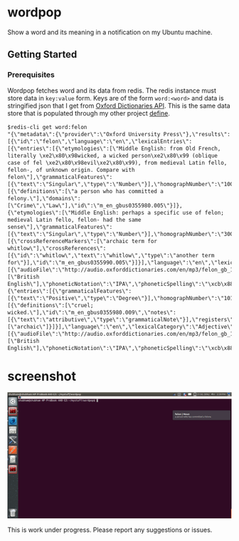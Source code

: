 # wordpop

Show a word and its meaning in a notification on my Ubuntu machine.

## Getting Started

### Prerequisites

Wordpop fetches word and its data from redis. The redis instance must store data in `key:value` form. Keys are of the form `word:<word>` and data is stringified json that I get from [Oxford Dictionaries API](https://developer.oxforddictionaries.com/). This is the same data store that is populated through my other project [define](https://github.com/sbmthakur/define).

```
$redis-cli get word:felon
"{\"metadata\":{\"provider\":\"Oxford University Press\"},\"results\":[{\"id\":\"felon\",\"language\":\"en\",\"lexicalEntries\":[{\"entries\":[{\"etymologies\":[\"Middle English: from Old French, literally \xe2\x80\x98wicked, a wicked person\xe2\x80\x99 (oblique case of fel \xe2\x80\x98evil\xe2\x80\x99), from medieval Latin fello, fellon-, of unknown origin. Compare with felon\"],\"grammaticalFeatures\":[{\"text\":\"Singular\",\"type\":\"Number\"}],\"homographNumber\":\"100\",\"senses\":[{\"definitions\":[\"a person who has committed a felony.\"],\"domains\":[\"Crime\",\"Law\"],\"id\":\"m_en_gbus0355980.005\"}]},{\"etymologies\":[\"Middle English: perhaps a specific use of felon; medieval Latin fello, fellon- had the same sense\"],\"grammaticalFeatures\":[{\"text\":\"Singular\",\"type\":\"Number\"}],\"homographNumber\":\"300\",\"senses\":[{\"crossReferenceMarkers\":[\"archaic term for whitlow\"],\"crossReferences\":[{\"id\":\"whitlow\",\"text\":\"whitlow\",\"type\":\"another term for\"}],\"id\":\"m_en_gbus0355990.005\"}]}],\"language\":\"en\",\"lexicalCategory\":\"Noun\",\"pronunciations\":[{\"audioFile\":\"http://audio.oxforddictionaries.com/en/mp3/felon_gb_1.mp3\",\"dialects\":[\"British English\"],\"phoneticNotation\":\"IPA\",\"phoneticSpelling\":\"\xcb\x88f\xc9\x9bl\xc9\x99n\"}],\"text\":\"felon\"},{\"entries\":[{\"grammaticalFeatures\":[{\"text\":\"Positive\",\"type\":\"Degree\"}],\"homographNumber\":\"101\",\"senses\":[{\"definitions\":[\"cruel; wicked.\"],\"id\":\"m_en_gbus0355980.009\",\"notes\":[{\"text\":\"attributive\",\"type\":\"grammaticalNote\"}],\"registers\":[\"archaic\"]}]}],\"language\":\"en\",\"lexicalCategory\":\"Adjective\",\"pronunciations\":[{\"audioFile\":\"http://audio.oxforddictionaries.com/en/mp3/felon_gb_1.mp3\",\"dialects\":[\"British English\"],\"phoneticNotation\":\"IPA\",\"phoneticSpelling\":\"\xcb\x88f\xc9\x9bl\xc9\x99n\"}],\"text\":\"felon\"}],\"type\":\"headword\",\"word\":\"felon\"}],\"synonyms\":\"none\",\"antonyms\":\"none\"}"
```

# screenshot

![Screenshot](/screenshot.png?raw=true "Wordpop screenshot")

This is work under progress. Please report any suggestions or issues. 
